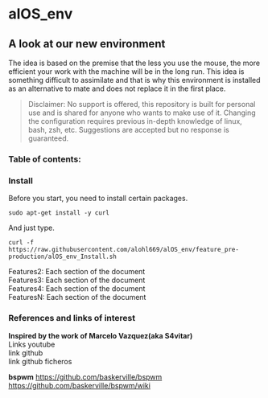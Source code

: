 # alOS_env

## A look at our new environment
The idea is based on the premise that the less you use the mouse, the more efficient your work with the machine will be in the long run. This idea is something difficult to assimilate and that is why this environment is installed as an alternative to mate and does not replace it in the first place.

> Disclaimer: No support is offered, this repository is built for personal use and is shared for anyone who wants to make use of it. Changing the configuration requires previous in-depth knowledge of linux, bash, zsh, etc. Suggestions are accepted but no response is guaranteed.

### Table of contents:


### Install
Before you start, you need to install certain packages.
```
sudo apt-get install -y curl
```
And just type.

```
curl -f https://raw.githubusercontent.com/alohl669/alOS_env/feature_pre-production/alOS_env_Install.sh
```

Features2: Each section of the document  
Features3: Each section of the document  
Features4: Each section of the document  
FeaturesN: Each section of the document  


### References and links of interest
**Inspired by the work of Marcelo Vazquez(aka S4vitar)**  
Links youtube  
link github  
link github ficheros  

**bspwm**
https://github.com/baskerville/bspwm  
https://github.com/baskerville/bspwm/wiki  


